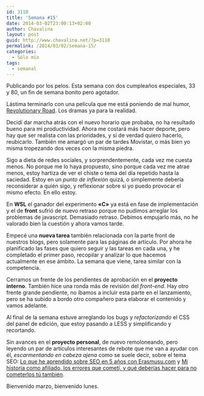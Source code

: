 ```yaml
---
id: 3110
title: 'Semana #15'
date: 2014-03-02T23:00:13+02:00
author: Chavalina
layout: post
guid: http://www.chavalina.net/?p=3110
permalink: /2014/03/02/semana-15/
categories:
  - Sólo mío
tags:
  - semanal
---
```

Publicando por los pelos. Esta semana con dos cumpleaños especiales, 33 y 80, un fin de semana bonito pero agotador. 



Lástima terminarlo con una película que me está poniendo de mal humor, [Revolutionary Road](http://www.filmaffinity.com/es/film162304.html). Los dramas ya para la realidad.

Decidí dar marcha atrás con el nuevo horario que probaba, no ha resultado bueno para mi productividad. Ahora me costará más hacer deporte, pero hay que ser realista con las prioridades, y si de verdad quiero hacerlo, reubicarlo. También me amargó un par de tardes Movistar, o más bien yo misma tropezando dos veces con la misma piedra.

Sigo a dieta de redes sociales, y sorprendentemente, cada vez me cuesta menos. No porque me lo haya propuesto, sino porque cada vez me atrae menos, estoy hartiza de ver el chiste o tema del día repetido hasta la saciedad. Estoy en un _punto de inflexión_ quizá, o simplemente debería reconsiderar a quién sigo, y reflexionar sobre si yo puedo provocar el mismo efecto. En ello estoy.

En **WSL** el ganador del experimento **«C»** ya está en fase de implementación y el de **front** sufrió de nuevo retraso porque no pudimos arreglar los problemas de javascript. Demasiado retraso. Debimos empujarlo más, no he valorado bien la cuestión y ahora vamos tarde.

Empecé una **nueva tarea** también relacionada con la parte front de nuestros blogs, pero solamente para las páginas de artículo. Por ahora he planificado las fases que quiero seguir y las tareas en cada una, y he completado el primer paso, recopilar y analizar lo que hacemos actualmente en ese ámbito. La semana que viene, tarea similar con la competencia.

Cerramos un frente de los pendientes de aprobación en el **proyecto interno**. También hice una ronda más de revisión del _front-end_. Hay otro frente grande pendiente, no íbamos a incluir esta parte en el lanzamiento, pero se ha subido a bordo otro compañero para elaborar el contenido y vamos adelante.

Al final de la semana estuve arreglando los bugs y _refactorizando_ el CSS del panel de edición, que estoy pasando a LESS y simplificando y recortando.

Sin avances en el **proyecto personal**, de nuevo remoloneando, pero leyendo un par de artículos interesantes de rebote que me van a ayudar con él, _escarmentando en cabeza ajena_ como se suele decir, sobre el tema SEO: [Lo que he aprendido sobre SEO en 5 años con Erasmusu.com](http://javilop.com/startupea-inteligentemente/lo-que-he-aprendido-sobre-seo-en-5-anos-con-erasmusu-com/) y [Mi historia como afiliado, los errores que cometí, y qué deberías hacer para no cometerlos tú también](http://viviralmaximo.net/historia-errores-afiliados/).

Bienvenido marzo, bienvenido lunes.